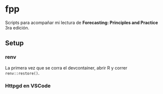 # fpp

Scripts para acompañar mi lectura de **Forecasting: Principles and Practice** 3ra edición.

## Setup

### renv

La primera vez que se corra el devcontainer, abrir R y correr `renv::restore()`.

### Httpgd en VSCode

